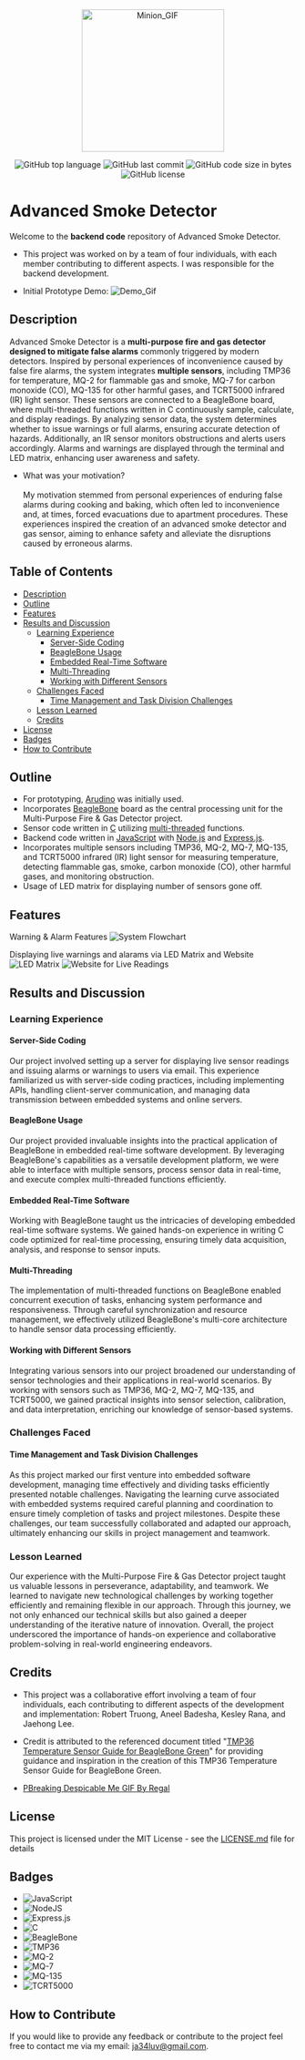 <div align="center">

<img src="./assets/animations/minion.gif" alt="Minion_GIF" width="250" height="250">

![GitHub top language](https://img.shields.io/github/languages/top/jayhonglee/Final-Project-Server.svg?style=for-the-badge)
![GitHub last commit](https://img.shields.io/github/last-commit/jayhonglee/Final-Project-Server.svg?style=for-the-badge)
![GitHub code size in bytes](https://img.shields.io/github/languages/code-size/jayhonglee/Final-Project-Server.svg?style=for-the-badge)
![GitHub license](https://img.shields.io/github/license/jayhonglee/Final-Project-Server.svg?style=for-the-badge)

</div>

# Advanced Smoke Detector

Welcome to the **backend code** repository of Advanced Smoke Detector.

-   This project was worked on by a team of four individuals, with each member contributing to different aspects. I was responsible for the backend development.

-   Initial Prototype Demo:
![Demo_Gif](./assets/animations/advanced%20smoke%20detector%20demo.gif)

## Description

Advanced Smoke Detector is a **multi-purpose fire and gas detector designed to mitigate false alarms** commonly triggered by modern detectors. Inspired by personal experiences of inconvenience caused by false fire alarms, the system integrates **multiple sensors**, including TMP36 for temperature, MQ-2 for flammable gas and smoke, MQ-7 for carbon monoxide (CO), MQ-135 for other harmful gases, and TCRT5000 infrared (IR) light sensor. These sensors are connected to a BeagleBone board, where multi-threaded functions written in C continuously sample, calculate, and display readings. By analyzing sensor data, the system determines whether to issue warnings or full alarms, ensuring accurate detection of hazards. Additionally, an IR sensor monitors obstructions and alerts users accordingly. Alarms and warnings are displayed through the terminal and LED matrix, enhancing user awareness and safety.

-   What was your motivation? <br/> <br/>
    My motivation stemmed from personal experiences of enduring false alarms during cooking and baking, which often led to inconvenience and, at times, forced evacuations due to apartment procedures. These experiences inspired the creation of an advanced smoke detector and gas sensor, aiming to enhance safety and alleviate the disruptions caused by erroneous alarms.

## Table of Contents

-   [Description](#description)
-   [Outline](#outline)
-   [Features](#features)
-   [Results and Discussion](#results-and-discussion)
    -   [Learning Experience](#learning-experience)
        -   [Server-Side Coding](#server-side-coding)
        -   [BeagleBone Usage](#beaglebone-usage)
        -   [Embedded Real-Time Software](#embedded-real-time-software)
        -   [Multi-Threading](#multi-threading)
        -   [Working with Different Sensors](#working-with-different-sensors)
    -   [Challenges Faced](#challenges-faced)
        -   [Time Management and Task Division Challenges](#time-management-and-task-division-challenges)
    -   [Lesson Learned](#lesson-learned)
    -   [Credits](#credits)
-   [License](#license)
-   [Badges](#badges)
-   [How to Contribute](#how-to-contribute)

## Outline

-   For prototyping, [Arudino](https://www.arduino.cc) was initially used.
-   Incorporates [BeagleBone](https://www.beagleboard.org/boards/beaglebone-original) board as the central processing unit for the Multi-Purpose Fire & Gas Detector project.
-   Sensor code written in [C](https://en.wikipedia.org/wiki/C_(programming_language)#:~:text=C%20is%20an%20imperative%20procedural,all%20with%20minimal%20runtime%20support.) utilizing [multi-threaded](https://en.wikipedia.org/wiki/Multithreading_(computer_architecture)#:~:text=In%20computer%20architecture%2C%20multithreading%20is,This%20approach%20differs%20from%20multiprocessing.) functions.
-   Backend code written in [JavaScript](https://en.wikipedia.org/wiki/JavaScript) with [Node.js](https://nodejs.org/en) and [Express.js](https://expressjs.com).
-   Incorporates multiple sensors including TMP36, MQ-2, MQ-7, MQ-135, and TCRT5000 infrared (IR) light sensor for measuring temperature, detecting flammable gas, smoke, carbon monoxide (CO), other harmful gases, and monitoring obstruction.
-   Usage of LED matrix for displaying number of sensors gone off.

## Features

Warning & Alarm Features
![System Flowchart](./assets/images/system%20flowchart.png)

Displaying live warnings and alarams via LED Matrix and Website
![LED Matrix](./assets/images/device.png)
![Website for Live Readings](./assets/images/website%20for%20live%20readings.png) 



## Results and Discussion

### Learning Experience

#### Server-Side Coding

Our project involved setting up a server for displaying live sensor readings and issuing alarms or warnings to users via email. This experience familiarized us with server-side coding practices, including implementing APIs, handling client-server communication, and managing data transmission between embedded systems and online servers.

#### BeagleBone Usage

Our project provided invaluable insights into the practical application of BeagleBone in embedded real-time software development. By leveraging BeagleBone's capabilities as a versatile development platform, we were able to interface with multiple sensors, process sensor data in real-time, and execute complex multi-threaded functions efficiently.

#### Embedded Real-Time Software

Working with BeagleBone taught us the intricacies of developing embedded real-time software systems. We gained hands-on experience in writing C code optimized for real-time processing, ensuring timely data acquisition, analysis, and response to sensor inputs.

#### Multi-Threading

The implementation of multi-threaded functions on BeagleBone enabled concurrent execution of tasks, enhancing system performance and responsiveness. Through careful synchronization and resource management, we effectively utilized BeagleBone's multi-core architecture to handle sensor data processing efficiently.

#### Working with Different Sensors

Integrating various sensors into our project broadened our understanding of sensor technologies and their applications in real-world scenarios. By working with sensors such as TMP36, MQ-2, MQ-7, MQ-135, and TCRT5000, we gained practical insights into sensor selection, calibration, and data interpretation, enriching our knowledge of sensor-based systems.

### Challenges Faced

#### Time Management and Task Division Challenges

As this project marked our first venture into embedded software development, managing time effectively and dividing tasks efficiently presented notable challenges. Navigating the learning curve associated with embedded systems required careful planning and coordination to ensure timely completion of tasks and project milestones. Despite these challenges, our team successfully collaborated and adapted our approach, ultimately enhancing our skills in project management and teamwork.

### Lesson Learned

Our experience with the Multi-Purpose Fire & Gas Detector project taught us valuable lessons in perseverance, adaptability, and teamwork. We learned to navigate new technological challenges by working together efficiently and remaining flexible in our approach. Through this journey, we not only enhanced our technical skills but also gained a deeper understanding of the iterative nature of innovation. Overall, the project underscored the importance of hands-on experience and collaborative problem-solving in real-world engineering endeavors.

## Credits

-   This project was a collaborative effort involving a team of four individuals, each contributing to different aspects of the development and implementation: Robert Truong, Aneel Badesha, Kesley Rana, and Jaehong Lee. 

-   Credit is attributed to the referenced document titled "[TMP36 Temperature Sensor Guide for BeagleBone Green](https://opencoursehub.cs.sfu.ca/bfraser/grav-cms/cmpt433/links/files/2022-student-howtos/TMP36TemperatureSensor.pdf)" for providing guidance and inspiration in the creation of this TMP36 Temperature Sensor Guide for BeagleBone Green.

-   <a href="https://giphy.com/gifs/regalmovies-minions-breaking-despicable-me-eImrJKnOmuBDmqXNUj" title="Breaking Despicable Me GIF By Regal">PBreaking Despicable Me GIF By Regal</a>

## License

This project is licensed under the MIT License - see the [LICENSE.md](./LICENSE.md) file for details

## Badges

-   ![JavaScript](https://img.shields.io/badge/javascript-%23323330.svg?style=for-the-badge&logo=javascript&logoColor=%23F7DF1E)
-   ![NodeJS](https://img.shields.io/badge/node.js-6DA55F?style=for-the-badge&logo=node.js&logoColor=white)
-   ![Express.js](https://img.shields.io/badge/express.js-%23404d59.svg?style=for-the-badge&logo=express&logoColor=%2361DAFB)
-   ![C](https://img.shields.io/badge/C-00599C?style=for-the-badge&logo=c&logoColor=white)
-   ![BeagleBone](https://img.shields.io/badge/BeagleBone-%2342C02E.svg?style=for-the-badge&logo=BeagleBone&logoColor=white)
-   ![TMP36](https://img.shields.io/badge/TMP36-FF0000.svg?style=for-the-badge&logoColor=white)
-   ![MQ-2](https://img.shields.io/badge/MQ--2-orange?style=for-the-badge&logoColor=white)
-   ![MQ-7](https://img.shields.io/badge/MQ--7-yellow?style=for-the-badge&logoColor=white)
-   ![MQ-135](https://img.shields.io/badge/MQ--135-blue?style=for-the-badge&logoColor=white)
-   ![TCRT5000](https://img.shields.io/badge/TCRT5000-%23F7931E.svg?style=for-the-badge&logo=arduino&logoColor=white)

## How to Contribute

If you would like to provide any feedback or contribute to the project feel free to contact me via my email: ja34luv@gmail.com.
